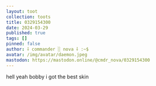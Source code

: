 ```yaml
---
layout: toot
collection: toots
title: 0329154300
date: 2024-03-29
published: true
tags: []
pinned: false
author: ⸸ commander ░ nova ⸸ :~$
avatar: /img/avatar/daemon.jpeg
mastodon: https://mastodon.online/@cmdr_nova/0329154300
---
```


hell yeah bobby i got the best skin
